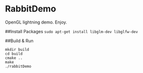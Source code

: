 RabbitDemo
==========

OpenGL lightning demo. Enjoy.

##Install Packages
`sudo apt-get install libglm-dev libglfw-dev`

##Build & Run
```
mkdir build
cd build
cmake ..
make
./rabbitDemo
```

